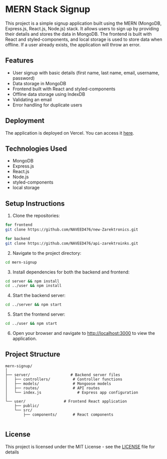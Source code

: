 
# MERN Stack Signup

This project is a simple signup application built using the MERN (MongoDB, Express.js, React.js, Node.js) stack. It allows users to sign up by providing their details and stores the data in MongoDB. The frontend is built with React and styled-components, and local storage is used to store data when offline. If a user already exists, the application will throw an error.

## Features

- User signup with basic details (first name, last name, email, username, password)
- Data storage in MongoDB
- Frontend built with React and styled-components
- Offline data storage using IndexDB
- Validating an email
- Error handling for duplicate users

## Deployment

The application is deployed on Vercel. You can access it [here](https://zarektroniks-ui.vercel.app/).

## Technologies Used

- MongoDB
- Express.js
- React.js
- Node.js
- styled-components
- local storage

## Setup Instructions

1. Clone the repositories:

```bash
for frontend
git clone https://github.com/NAVEED476/new-Zarektronics.git

for backend 
git clone https://github.com/NAVEED476/api-zarektroinks.git
```

2. Navigate to the project directory:

```bash
cd mern-signup
```

3. Install dependencies for both the backend and frontend:

```bash
cd server && npm install
cd ../user && npm install
```

4. Start the backend server:

```bash
cd ../server && npm start
```

5. Start the frontend server:

```bash
cd ../user && npm start
```

6. Open your browser and navigate to [http://localhost:3000](http://localhost:3000) to view the application.

## Project Structure

```
mern-signup/
│
├── server/                  # Backend server files
│   ├── controllers/          # Controller functions
│   ├── models/               # Mongoose models
│   ├── routes/               # API routes
│   └── index.js                # Express app configuration
│
└── user/                 # Frontend React application
    ├── public/
    └── src/
        ├── components/       # React components
       
```

## License

This project is licensed under the MIT License - see the [LICENSE](LICENSE) file for details